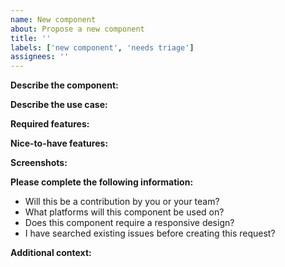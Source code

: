 ```yaml
---
name: New component
about: Propose a new component
title: ''
labels: ['new component', 'needs triage']
assignees: ''
---
```


**Describe the component:**
<!-- A clear and concise description of the component. -->

**Describe the use case:**
<!-- A clear and concise description of how this component will be used and where it originated from. -->

**Required features:**
<!--
- This component **must** do X...
- This component **must** do Y...
-->

**Nice-to-have features:**
<!--
- Ideally this component would also do Z... but is not required initially
-->

**Screenshots:**
<!--
  If applicable, add screenshots of mockups or similar components in other libraries to help describe your request.

  **Be cautious about posting screenshots of sensitive data and internal software here**
-->

**Please complete the following information:**
 - Will this be a contribution by you or your team? <!-- [Y/N] -->
 - What platforms will this component be used on? <!-- [mobile|desktop|all] -->
 - Does this component require a responsive design? <!-- [Y/N] -->
 - I have searched existing issues before creating this request? <!-- [Y/N] -->

**Additional context:**
<!-- Add any other context about the component here. -->
